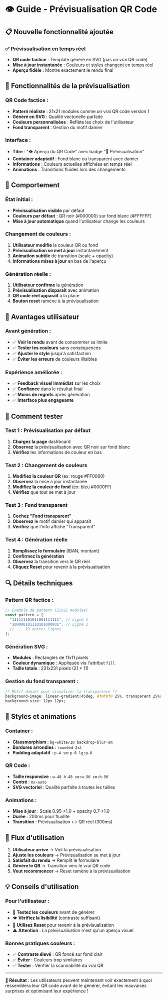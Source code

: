 # 👁️ Guide - Prévisualisation QR Code

## 📋 Nouvelle fonctionnalité ajoutée

### ✅ **Prévisualisation en temps réel**

- **QR code factice** : Template généré en SVG (pas un vrai QR code)
- **Mise à jour instantanée** : Couleurs et styles changent en temps réel
- **Aperçu fidèle** : Montre exactement le rendu final

## 🎨 **Fonctionnalités de la prévisualisation**

### **QR Code factice** :

- **Pattern réaliste** : 21x21 modules comme un vrai QR code version 1
- **Généré en SVG** : Qualité vectorielle parfaite
- **Couleurs personnalisées** : Reflète les choix de l'utilisateur
- **Fond transparent** : Gestion du motif damier

### **Interface** :

- **Titre** : "👁️ Aperçu du QR Code" avec badge "🎨 Prévisualisation"
- **Container adaptatif** : Fond blanc ou transparent avec damier
- **Informations** : Couleurs actuelles affichées en temps réel
- **Animations** : Transitions fluides lors des changements

## 🔄 **Comportement**

### **État initial** :

- **Prévisualisation visible** par défaut
- **Couleurs par défaut** : QR noir (#000000) sur fond blanc (#FFFFFF)
- **Mise à jour automatique** quand l'utilisateur change les couleurs

### **Changement de couleurs** :

1. **Utilisateur modifie** la couleur QR ou fond
2. **Prévisualisation se met à jour** instantanément
3. **Animation subtile** de transition (scale + opacity)
4. **Informations mises à jour** en bas de l'aperçu

### **Génération réelle** :

1. **Utilisateur confirme** la génération
2. **Prévisualisation disparaît** avec animation
3. **QR code réel apparaît** à la place
4. **Bouton reset** ramène à la prévisualisation

## 🎯 **Avantages utilisateur**

### **Avant génération** :

- ✅ **Voir le rendu** avant de consommer sa limite
- ✅ **Tester les couleurs** sans conséquences
- ✅ **Ajuster le style** jusqu'à satisfaction
- ✅ **Éviter les erreurs** de couleurs illisibles

### **Expérience améliorée** :

- ✅ **Feedback visuel immédiat** sur les choix
- ✅ **Confiance** dans le résultat final
- ✅ **Moins de regrets** après génération
- ✅ **Interface plus engageante**

## 🧪 **Comment tester**

### **Test 1 : Prévisualisation par défaut**

1. **Chargez la page** dashboard
2. **Observez** la prévisualisation avec QR noir sur fond blanc
3. **Vérifiez** les informations de couleur en bas

### **Test 2 : Changement de couleurs**

1. **Modifiez la couleur QR** (ex: rouge #FF0000)
2. **Observez** la mise à jour instantanée
3. **Modifiez la couleur de fond** (ex: bleu #0000FF)
4. **Vérifiez** que tout se met à jour

### **Test 3 : Fond transparent**

1. **Cochez "Fond transparent"**
2. **Observez** le motif damier qui apparaît
3. **Vérifiez** que l'info affiche "Transparent"

### **Test 4 : Génération réelle**

1. **Remplissez le formulaire** (IBAN, montant)
2. **Confirmez la génération**
3. **Observez** la transition vers le QR réel
4. **Cliquez Reset** pour revenir à la prévisualisation

## 🔍 **Détails techniques**

### **Pattern QR factice** :

```javascript
// Exemple de pattern (21x21 modules)
const pattern = [
  "111111101011001111111", // Ligne 1
  "100000101110101000001", // Ligne 2
  // ... 19 autres lignes
];
```

### **Génération SVG** :

- **Modules** : Rectangles de 11x11 pixels
- **Couleur dynamique** : Appliquée via l'attribut `fill`
- **Taille totale** : 231x231 pixels (21 × 11)

### **Gestion du fond transparent** :

```css
/* Motif damier pour visualiser la transparence */
background-image: linear-gradient(45deg, #f0f0f0 25%, transparent 25%), ...;
background-size: 12px 12px;
```

## 🎨 **Styles et animations**

### **Container** :

- **Glassmorphism** : `bg-white/10 backdrop-blur-sm`
- **Bordures arrondies** : `rounded-2xl`
- **Padding adaptatif** : `p-4 sm:p-6 lg:p-8`

### **QR Code** :

- **Taille responsive** : `w-48 h-48 sm:w-56 sm:h-56`
- **Centré** : `mx-auto`
- **SVG vectoriel** : Qualité parfaite à toutes les tailles

### **Animations** :

- **Mise à jour** : Scale 0.95→1.0 + opacity 0.7→1.0
- **Durée** : 200ms pour fluidité
- **Transition** : Prévisualisation ↔ QR réel (300ms)

## 🚀 **Flux d'utilisation**

1. **Utilisateur arrive** → Voit la prévisualisation
2. **Ajuste les couleurs** → Prévisualisation se met à jour
3. **Satisfait du rendu** → Remplit le formulaire
4. **Génère le QR** → Transition vers le vrai QR code
5. **Veut recommencer** → Reset ramène à la prévisualisation

## 💡 **Conseils d'utilisation**

### **Pour l'utilisateur** :

- 🎨 **Testez les couleurs** avant de générer
- 👁️ **Vérifiez la lisibilité** (contraste suffisant)
- 🔄 **Utilisez Reset** pour revenir à la prévisualisation
- ⚠️ **Attention** : La prévisualisation n'est qu'un aperçu visuel

### **Bonnes pratiques couleurs** :

- ✅ **Contraste élevé** : QR foncé sur fond clair
- ✅ **Éviter** : Couleurs trop similaires
- ✅ **Tester** : Vérifier la scannabilité du vrai QR

---

**🎉 Résultat** : Les utilisateurs peuvent maintenant voir exactement à quoi ressemblera leur QR code avant de le générer, évitant les mauvaises surprises et optimisant leur expérience !
